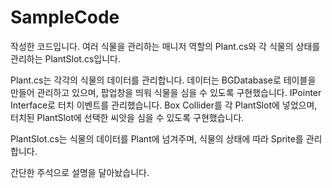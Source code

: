 # SampleCode

작성한 코드입니다.
여러 식물을 관리하는 매니저 역할의 Plant.cs와 각 식물의 상태를 관리하는 PlantSlot.cs입니다.

Plant.cs는 각각의 식물의 데이터를 관리합니다.
데이터는 BGDatabase로 테이블을 만들어 관리하고 있으며, 팝업창을 띄워 식물을 심을 수 있도록 구현했습니다.
IPointer Interface로 터치 이벤트를 관리했습니다. 
Box Collider를 각 PlantSlot에 넣었으며, 터치된 PlantSlot에 선택한 씨앗을 심을 수 있도록 구현했습니다.

PlantSlot.cs는 식물의 데이터를 Plant에 넘겨주며, 식물의 상태에 따라 Sprite를 관리합니다.


간단한 주석으로 설명을 달아놨습니다.
